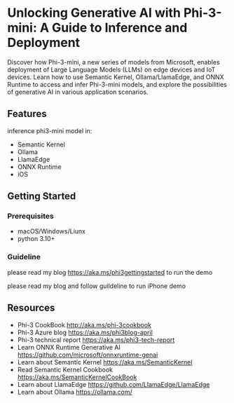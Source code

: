 # Unlocking Generative AI with Phi-3-mini: A Guide to Inference and Deployment

Discover how Phi-3-mini, a new series of models from Microsoft, enables deployment of Large Language Models (LLMs) on edge devices and IoT devices. Learn how to use Semantic Kernel, Ollama/LlamaEdge, and ONNX Runtime to access and infer Phi-3-mini models, and explore the possibilities of generative AI in various application scenarios.

## Features

inference phi3-mini model in:

* Semantic Kernel
* Ollama
* LlamaEdge
* ONNX Runtime
* iOS

## Getting Started

### Prerequisites

- macOS/Windows/Liunx
- python 3.10+

### Guideline

please read my blog https://aka.ms/phi3gettingstarted  to run the demo 

please read my blog and follow guildeline to run iPhone demo


## Resources
- Phi-3 CookBook http://aka.ms/phi-3cookbook
- Phi-3 Azure blog https://aka.ms/phi3blog-april
- Phi-3 technical report https://aka.ms/phi3-tech-report
- Learn ONNX Runtime Generative AI https://github.com/microsoft/onnxruntime-genai
- Learn  about  Semantic Kernel https://aka.ms/SemanticKernel
- Read Semantic Kernel Cookbook https://aka.ms/SemanticKernelCookBook
- Learn about LlamaEdge https://github.com/LlamaEdge/LlamaEdge
- Learn about Ollama https://ollama.com/
